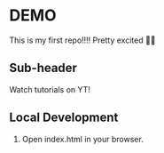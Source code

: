 # DEMO

This is my first repo!!!!
Pretty excited 👀😁


## Sub-header
Watch tutorials on YT!

## Local Development

1. Open index.html in your browser.